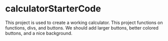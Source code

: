 # calculatorStarterCode
This project is used to create a working calculator.
This project functions on functions, divs, and buttons.
We should add larger buttons, better colored buttons, and a nice background.
